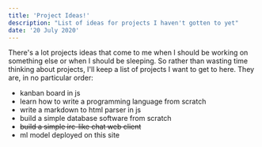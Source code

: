 ```yaml
---
title: 'Project Ideas!'
description: "List of ideas for projects I haven't gotten to yet"
date: '20 July 2020'
---
```


There's a lot projects ideas that come to me when I should be working on something else or when I should be sleeping. So rather than wasting time thinking about projects, I'll keep a list of projects I want to get to here.
They are, in no particular order:  

- kanban board in js
- learn how to write a programming language from scratch
- write a markdown to html parser in js
- build a simple database software from scratch
- ~~build a simple irc-like chat web client~~
- ml model deployed on this site
